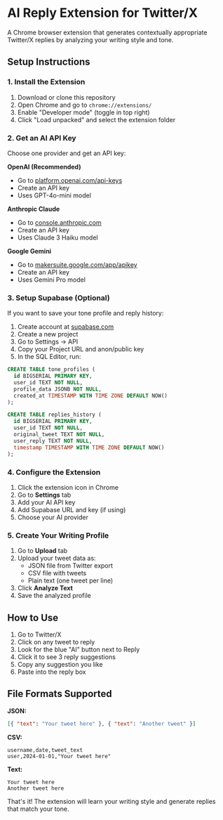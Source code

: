 # AI Reply Extension for Twitter/X

A Chrome browser extension that generates contextually appropriate Twitter/X replies by analyzing your writing style and tone.

## Setup Instructions

### 1. Install the Extension

1. Download or clone this repository
2. Open Chrome and go to `chrome://extensions/`
3. Enable "Developer mode" (toggle in top right)
4. Click "Load unpacked" and select the extension folder

### 2. Get an AI API Key

Choose one provider and get an API key:

**OpenAI (Recommended)**

- Go to [platform.openai.com/api-keys](https://platform.openai.com/api-keys)
- Create an API key
- Uses GPT-4o-mini model

**Anthropic Claude**

- Go to [console.anthropic.com](https://console.anthropic.com/)
- Create an API key
- Uses Claude 3 Haiku model

**Google Gemini**

- Go to [makersuite.google.com/app/apikey](https://makersuite.google.com/app/apikey)
- Create an API key
- Uses Gemini Pro model

### 3. Setup Supabase (Optional)

If you want to save your tone profile and reply history:

1. Create account at [supabase.com](https://supabase.com/)
2. Create a new project
3. Go to Settings → API
4. Copy your Project URL and anon/public key
5. In the SQL Editor, run:

```sql
CREATE TABLE tone_profiles (
  id BIGSERIAL PRIMARY KEY,
  user_id TEXT NOT NULL,
  profile_data JSONB NOT NULL,
  created_at TIMESTAMP WITH TIME ZONE DEFAULT NOW()
);

CREATE TABLE replies_history (
  id BIGSERIAL PRIMARY KEY,
  user_id TEXT NOT NULL,
  original_tweet TEXT NOT NULL,
  user_reply TEXT NOT NULL,
  timestamp TIMESTAMP WITH TIME ZONE DEFAULT NOW()
);
```

### 4. Configure the Extension

1. Click the extension icon in Chrome
2. Go to **Settings** tab
3. Add your AI API key
4. Add Supabase URL and key (if using)
5. Choose your AI provider

### 5. Create Your Writing Profile

1. Go to **Upload** tab
2. Upload your tweet data as:
   - JSON file from Twitter export
   - CSV file with tweets
   - Plain text (one tweet per line)
3. Click **Analyze Text**
4. Save the analyzed profile

## How to Use

1. Go to Twitter/X
2. Click on any tweet to reply
3. Look for the blue "AI" button next to Reply
4. Click it to see 3 reply suggestions
5. Copy any suggestion you like
6. Paste into the reply box

## File Formats Supported

**JSON:**

```json
[{ "text": "Your tweet here" }, { "text": "Another tweet" }]
```

**CSV:**

```csv
username,date,tweet_text
user,2024-01-01,"Your tweet here"
```

**Text:**

```
Your tweet here
Another tweet here
```

That's it! The extension will learn your writing style and generate replies that match your tone.
